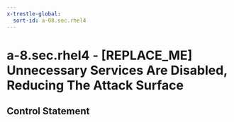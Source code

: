 ```yaml
---
x-trestle-global:
  sort-id: a-08.sec.rhel4
---
```


# a-8.sec.rhel4 - \[REPLACE_ME\] Unnecessary Services Are Disabled, Reducing The Attack Surface

## Control Statement
